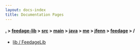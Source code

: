 ```yaml
---
layout: docs-index
title: Documentation Pages
---
```

#### [.](./../../../../../../../index) > [feedage-lib](./../../../../../../index) > [src](./../../../../../index) > [main](./../../../../index) > [java](./../../../index) > [me](./../../index) > [jfenn](./../index) > [feedage](./index) > **/**

- [lib / FeedageLib](lib/FeedageLib)
